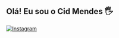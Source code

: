 ## Olá! Eu sou o Cid Mendes 🖐️

[![Instagram](https://img.shields.io/badge/Instagram-E4405F?style=for-the-badge&logo=instagram&logoColor=white)](https://www.instagram.com/cidribeiromendes?igsh=MTZ4MnU0Zmt2OWVxdA==)

